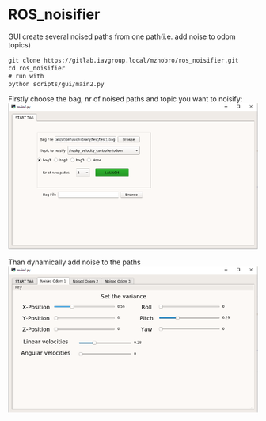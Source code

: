 # ROS_noisifier

GUI create several noised paths from one path(i.e. add noise to odom topics)

```
git clone https://gitlab.iavgroup.local/mzhobro/ros_noisifier.git
cd ros_noisifier
# run with
python scripts/gui/main2.py
```
Firstly choose the bag, nr of noised paths and topic you want to noisify:
![](images/1.PNG)


Than dynamically add noise to the paths
![](images/2.PNG)